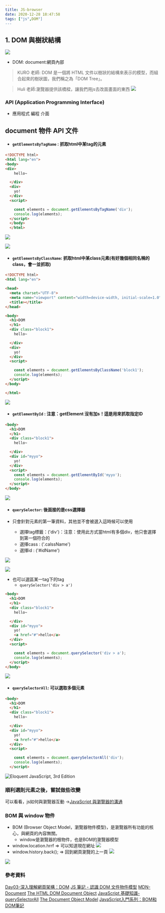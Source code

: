 ```yaml
---
title: JS-browser
date: 2020-12-28 18:47:58
tags: ["js",DOM"]
---
```

## 1. DOM 與樹狀結構
![](https://i.imgur.com/uZDTql8.png)
* DOM: document:網頁內部
> KURO 老師:
> DOM 是一個將 HTML 文件以樹狀的結構來表示的模型，而組合起來的樹狀圖，我們稱之為「DOM Tree」。

> Huli 老師:瀏覽器提供該橋樑，讓我們用js去改面畫面的東西
 ![](https://i.imgur.com/tPHGSL4.png)





### API (Application Programming Interface)
* 應用程式 編程 介面
## document 物件 API 文件
* #### `getElementsByTagName` : 抓取html中某tag的元素
```html 
<!DOCTYPE html>
<html lang="en">
<body>
<div>
    hello~

  </div>
  <div>
    yo!
  </div>
  <script>

    const elements = document.getElementsByTagName('div');
    console.log(elements);
  </script>
  </body>
  </html>
```
![](https://i.imgur.com/hSmfZ9u.png)

![](https://i.imgur.com/yNOOK2m.png)

* #### `getElementsByClassName`: 抓取html中某class元素(有好幾個相同名稱的class，會一並抓取)

```html
<!DOCTYPE html>
<html lang="en">

<head>
  <meta charset="UTF-8">
  <meta name="viewport" content="width=device-width, initial-scale=1.0">
  <title></title>
</head>

<body>
  <h1>DOM
  </h1>
  <div class="block1">
    hello~

  </div>
  <div>
    yo!
  </div>
  <script>

    const elements = document.getElementsByClassName('block1');
    console.log(elements);
  </script>
</body>

</html>
```

![](https://i.imgur.com/d7ZlZnr.png)


* #### `getElementById` : 注意：getElement 沒有加s！這是用來抓取指定ID
```html
<body>
  <h1>DOM
  </h1>
  <div class="block1">
    hello~

  </div>
  <div id="myyo">
    yo!
  </div>
  <script>
    const elements = document.getElementById('myyo');
    console.log(elements);
  </script>
</body>

```
![](https://i.imgur.com/1ouq4WA.png)

* #### `querySelector`: 後面接的是css選擇器
* 只會針對元素的第一筆資料，其他並不會被選入這時候可以使用

    * 選擇tag標籤：('div')：注意：使用此方式當html有多個div，他只會選擇到第一個符合的
    * 選擇cass : ('.calssName')
    * 選擇id : ('#idName')
    
![](https://i.imgur.com/QzoOo6r.png)

![](https://i.imgur.com/pSMPFCJ.png)
    
* 也可以選區某一tag下的tag
    * `querySelector('div > a')`
```html
<body>
  <h1>DOM
  </h1>
  <div class="block1">
    hello~

  </div>
  <div id="myyo">
    yo!
    <a href="#">hello</a>
  </div>
  <script>

    const elements = document.querySelector('div > a');
    console.log(elements);
  </script>
</body>
```
![](https://i.imgur.com/I9qr8LD.png)

* #### `querySelectorAll`: 可以選取多個元素

```html
<body>
  <h1>DOM
  </h1>
  <div class="block1">
    hello~

  </div>
  <div id="myyo">
    yo!
    <a href="#">hello</a>
  </div>
  <script>

    const elements = document.querySelectorAll('div');
    console.log(elements);
  </script>
```
![Eloquent JavaScript, 3rd Edition](https://i.imgur.com/jFPYIO0.png)

### 順利選則元素之後，嘗試做些改變

可以看看，js如何與瀏覽器互動 ->[JavaScript 與瀏覽器的溝通](https://hackmd.io/yGiTI8qVRLWmDCpD1w7HcA?view)



###  BOM 與 window 物件
* BOM (Browser Object Model，瀏覽器物件模型)，是瀏覽器所有功能的核心，與網頁的內容無關。
    * window是瀏覽器的根物件，也是BOM的瀏覽器模型
* window.location.hrrf => 可以知道現在網址
![](https://i.imgur.com/8EeLLGQ.png)
* window.history.back(); => 回到網頁瀏覽的上一頁
![](https://i.imgur.com/kBtDslP.png)

![](https://i.imgur.com/jyPOjvH.png)


### 參考資料
[Day03-深入理解網頁架構：DOM](https://ithelp.ithome.com.tw/articles/10202689)
[JS 筆記 - 認識 DOM 文件物件模型](https://hsuchihting.github.io/javascript/20200615/1316819935/)
[MDN-Document](https://developer.mozilla.org/zh-TW/docs/Web/API/Document)
[The HTML DOM Document Object](https://www.w3schools.com/jsref/dom_obj_document.asp)
[JavaScript 基礎知識-querySelectorAll](https://ithelp.ithome.com.tw/articles/10211614)
[The Document Object Model](https://eloquentjavascript.net/14_dom.html)
[JavaScript入門系列：BOM和DOM筆記](https://www.happycoding.today/posts/43)

